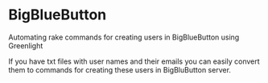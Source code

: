 # BigBlueButton
Automating rake commands for creating users in BigBlueButton using Greenlight

If you have txt files with user names and their emails you can easily convert them  to commands for creating these users in BigBluButton server.
